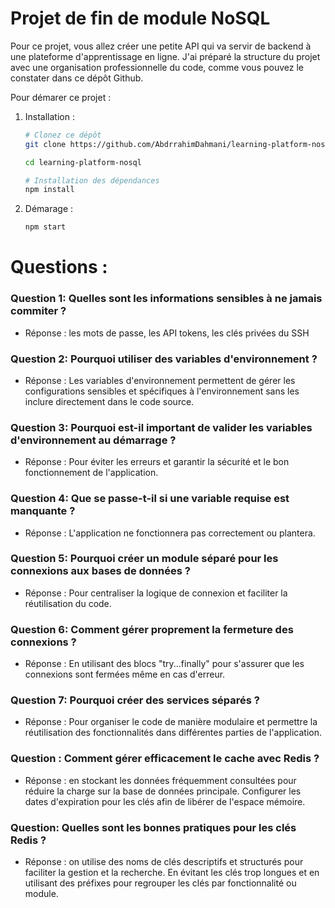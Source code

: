 # Projet de fin de module NoSQL

Pour ce projet, vous allez créer une petite API qui va servir de backend à une plateforme d'apprentissage en ligne. J'ai préparé la structure du projet avec une organisation professionnelle du code, comme vous pouvez le constater dans ce dépôt Github.

Pour démarer ce projet :

1. Installation :

   ```bash
   # Clonez ce dépôt
   git clone https://github.com/AbdrrahimDahmani/learning-platform-nosql.git

   cd learning-platform-nosql

   # Installation des dépendances
   npm install
   ```

2. Démarage :
   ```bash
   npm start
   ```

# Questions :

### Question 1: Quelles sont les informations sensibles à ne jamais commiter ?

- Réponse : les mots de passe, les API tokens, les clés privées du SSH

### Question 2: Pourquoi utiliser des variables d'environnement ?

- Réponse : Les variables d'environnement permettent de gérer les configurations sensibles et spécifiques à l'environnement sans les inclure directement dans le code source.

### Question 3: Pourquoi est-il important de valider les variables d'environnement au démarrage ?

- Réponse : Pour éviter les erreurs et garantir la sécurité et le bon fonctionnement de l'application.

### Question 4: Que se passe-t-il si une variable requise est manquante ?

- Réponse : L'application ne fonctionnera pas correctement ou plantera.

### Question 5: Pourquoi créer un module séparé pour les connexions aux bases de données ?

- Réponse : Pour centraliser la logique de connexion et faciliter la réutilisation du code.

### Question 6: Comment gérer proprement la fermeture des connexions ?

- Réponse : En utilisant des blocs "try...finally" pour s'assurer que les connexions sont fermées même en cas d'erreur.

### Question 7: Pourquoi créer des services séparés ?

- Réponse : Pour organiser le code de manière modulaire et permettre la réutilisation des fonctionnalités dans différentes parties de l'application.

### Question : Comment gérer efficacement le cache avec Redis ?

- Réponse : en stockant les données fréquemment consultées pour réduire la charge sur la base de données principale. Configurer les dates d'expiration pour les clés afin de libérer de l'espace mémoire.

### Question: Quelles sont les bonnes pratiques pour les clés Redis ?

- Réponse : on utilise des noms de clés descriptifs et structurés pour faciliter la gestion et la recherche. En évitant les clés trop longues et en utilisant des préfixes pour regrouper les clés par fonctionnalité ou module.
